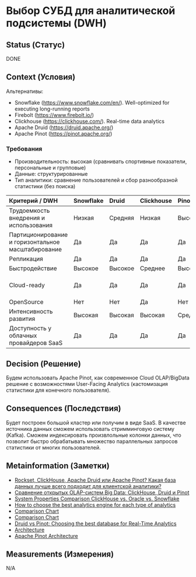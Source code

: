 # Выбор СУБД для аналитической подсистемы (DWH)

## Status (Статус)
DONE

## Context (Условия)
Альтернативы:
- Snowflake (https://www.snowflake.com/en/). Well-optimized for executing long-running reports
- Firebolt (https://www.firebolt.io/)
- Clickhouse (https://clickhouse.com/). Real-time data analytics
- Apache Druid (https://druid.apache.org/)
- Apache Pinot (https://pinot.apache.org/)

### Требования
- Производительность: высокая (сравнивать спортивные показатели, персональные и групповые)
- Данные: структурированные
- Тип аналитики: сравнение пользователей и сбор разнообразной статистики (без поиска)


| Критерий / DWH                                     | Snowflake | Druid   | Clickhouse  | Pinot   | Firebolt        |
|:---------------------------------------------------|:----------|:--------|:------------|:--------|:----------------|
| Трудоемкость внедрения и использования             | Низкая    | Средняя | Низкая      | Высокая | Низкая          |
| Партиционирование и горизонтальное масштабирование | Да        | Да      | Да          | Да      | Да              |
| Репликация                                         | Да        | Да      | Да          | Да      | Да              |
| Быстродействие                                     | Высокое   | Высокое | Среднее     | Высокое | Высокое         |
| Cloud-ready                                        | Да        | Да      | Да          | Да      | Да (только AWS) |
| OpenSource                                         | Нет       | Нет     | Да          | Нет     | Нет             |
| Интенсивность развития                             | Высокая   | Высокая | Высокая     | Средняя | Высокая         |
| Доступность у облачных провайдеров SaaS            | Да        | Да      | Да          | Да      | Да              |

## Decision (Решение)
Будем использовать Apache Pinot, как современное Cloud OLAP/BigData решение с возможностями User-Facing Analytics (кастомизация статистики для конечного пользователя).

## Consequences (Последствия)
Будет построен большой кластер или получим в виде SaaS. В качестве источника данных сможем использовать стримминговую систему (Kafka). 
Сможем индексировать произвлольные колонки данных, что позволит быстро обрабатывать множество параллельных запросов статистики от многих пользователей.

## Metainformation (Заметки)
* [Rockset, ClickHouse, Apache Druid или Apache Pinot? Какая база данных лучше всего подходит для клиентской аналитики?](https://embeddable.com/blog/best-databases-for-analytics)
* [Сравнение открытых OLAP-систем Big Data: ClickHouse, Druid и Pinot](https://habr.com/ru/companies/oleg-bunin/articles/351308/)
* [System Properties Comparison ClickHouse vs. Oracle vs. Snowflake](https://db-engines.com/en/system/ClickHouse%3BOracle%3BSnowflake)
* [How to choose the best analytics engine for each type of analytics](https://www.firebolt.io/blog/druid-clickhouse-and-pinot-vs-data-lakes-and-data-warehouses)
* [Comparison Chart](https://sourceforge.net/software/compare/Apache-Druid-vs-ClickHouse-vs-Firebolt-vs-Snowflake/)
* [Comparison Chart](https://sourceforge.net/software/compare/Apache-Pinot-vs-ClickHouse-vs-Firebolt-vs-Snowflake/)
* [Druid vs Pinot: Choosing the best database for Real-Time Analytics](https://imply.io/blog/choosing-a-database-for-real-time-analytics-druid-and-pinot/)
* [Architecture](https://startree.ai/blog/a-tale-of-three-real-time-olap-databases)
* [Apache Pinot Architecture](https://www.decipherzone.com/blog-detail/apache-pinot-architecture)


## Measurements (Измерения)
N/A
